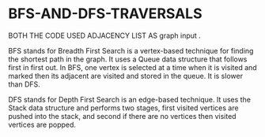 # BFS-AND-DFS-TRAVERSALS

BOTH THE CODE USED ADJACENCY LIST AS graph input .

BFS stands for Breadth First Search is a vertex-based technique for finding the shortest path in the graph. It uses a Queue data structure that follows first in first out. In BFS, one vertex is selected at a time when it is visited and marked then its adjacent are visited and stored in the queue. It is slower than DFS. 


DFS stands for Depth First Search is an edge-based technique. It uses the Stack data structure and performs two stages, first visited vertices are pushed into the stack, and second if there are no vertices then visited vertices are popped. 

